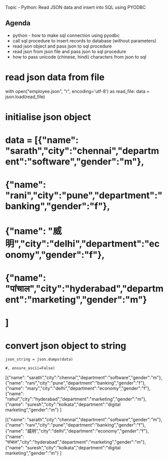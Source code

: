 Topic - Python: Read JSON data and insert into SQL using PYODBC

Agenda
-------
* python - how to make sql connection using pyodbc
* call sql procedure to insert records to database (without parameters)
* read json object and pass json to sql procedure
* read json from json file and pass json to sql procedure
* how to pass unicode (chinese, hindi) characters from json to sql




# read json data from file
with open("employee.json", "r", encoding='utf-8') as read_file:
    data = json.load(read_file)

# initialise json object
# data = [{"name": "sarath","city":"chennai","department":"software","gender":"m"}, 
# {"name": "rani","city":"pune","department":"banking","gender":"f"},
# {"name": "威明","city":"delhi","department":"economy","gender":"f"},
# {"name": "पांचाल","city":"hyderabad","department":"marketing","gender":"m"}
# ]

# convert json object to string
    json_string = json.dumps(data) 
	
	#, ensure_ascii=False)




[{"name": "sarath","city":"chennai","department":"software","gender":"m"}, 
{"name": "rani","city":"pune","department":"banking","gender":"f"},
{"name": "mary","city":"delhi","department":"economy","gender":"f"},
{"name": "rahul","city":"hyderabad","department":"marketing","gender":"m"},
{"name": "suresh","city":"kolkata","department":"digital marketing","gender":"m"}
]


[{"name": "sarath","city":"chennai","department":"software","gender":"m"}, 
{"name": "rani","city":"pune","department":"banking","gender":"f"},
{"name": "威明","city":"delhi","department":"economy","gender":"f"},
{"name": "पांचाल","city":"hyderabad","department":"marketing","gender":"m"},
{"name": "suresh","city":"kolkata","department":"digital marketing","gender":"m"}
]






